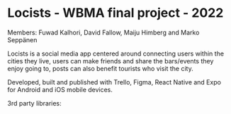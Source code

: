# Locists - WBMA final project - 2022
Members: Fuwad Kalhori, David Fallow, Maiju Himberg and Marko Seppänen

Locists is a social media app centered around connecting users within the cities they live, users can make friends and share the bars/events they enjoy going to, posts can also benefit tourists who visit the city.

Developed, built and published with Trello, Figma, React Native and Expo for Android and iOS mobile devices.

3rd party libraries:
